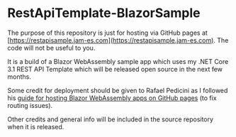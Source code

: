 # RestApiTemplate-BlazorSample

The purpose of this repository is just for hosting via GitHub pages at [https://restapisample.jam-es.com](https://restapisample.jam-es.com). The code will not be useful to you.

It is a build of a Blazor WebAssembly sample app which uses my .NET Core 3.1 REST API Template which will be released open source in the next few months.

Some credit for deployment should be given to Rafael Pedicini as I followed his [guide for hosting Blazor WebAssembly apps on GitHub pages](https://dev.to/cirio/hosting-blazor-webassembly-app-on-github-pages-137k) (to fix routing issues).

Other credits and general info will be included in the source repository when it is released.